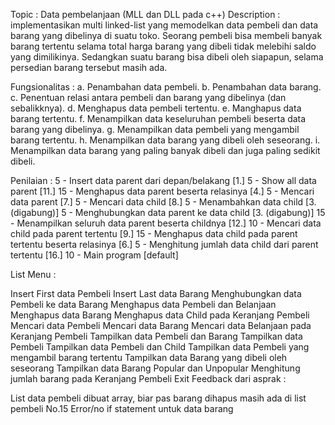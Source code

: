 Topic : Data pembelanjaan (MLL dan DLL pada c++) Description : implementasikan multi linked-list yang memodelkan data pembeli dan data barang yang dibelinya di suatu toko. Seorang pembeli bisa membeli banyak barang tertentu selama total harga barang yang dibeli tidak melebihi saldo yang dimilikinya. Sedangkan suatu barang bisa dibeli oleh siapapun, selama persedian barang tersebut masih ada.

Fungsionalitas : a. Penambahan data pembeli. b. Penambahan data barang. c. Penentuan relasi antara pembeli dan barang yang dibelinya (dan sebalikknya). d. Menghapus data pembeli tertentu. e. Manghapus data barang tertentu. f. Menampilkan data keseluruhan pembeli beserta data barang yang dibelinya. g. Menampilkan data pembeli yang mengambil barang tertentu. h. Menampilkan data barang yang dibeli oleh seseorang. i. Menampilkan data barang yang paling banyak dibeli dan juga paling sedikit dibeli.

Penilaian : 5 - Insert data parent dari depan/belakang [1.] 5 - Show all data parent [11.] 15 - Menghapus data parent beserta relasinya [4.] 5 - Mencari data parent [7.] 5 - Mencari data child [8.] 5 - Menambahkan data child [3. (digabung)] 5 - Menghubungkan data parent ke data child [3. (digabung)] 15 - Menampilkan seluruh data parent beserta childnya [12.] 10 - Mencari data child pada parent tertentu [9.] 15 - Menghapus data child pada parent tertentu beserta relasinya [6.] 5 - Menghitung jumlah data child dari parent tertentu [16.] 10 - Main program [default]

List Menu :

Insert First data Pembeli
Insert Last data Barang
Menghubungkan data Pembeli ke data Barang
Menghapus data Pembeli dan Belanjaan
Menghapus data Barang
Menghapus data Child pada Keranjang Pembeli
Mencari data Pembeli
Mencari data Barang
Mencari data Belanjaan pada Keranjang Pembeli
Tampilkan data Pembeli dan Barang
Tampilkan data Pembeli
Tampilkan data Pembeli dan Child
Tampilkan data Pembeli yang mengambil barang tertentu
Tampilkan data Barang yang dibeli oleh seseorang
Tampilkan data Barang Popular dan Unpopular
Menghitung jumlah barang pada Keranjang Pembeli
Exit
Feedback dari asprak :

List data pembeli dibuat array, biar pas barang dihapus masih ada di list pembeli
No.15 Error/no if statement untuk data barang
